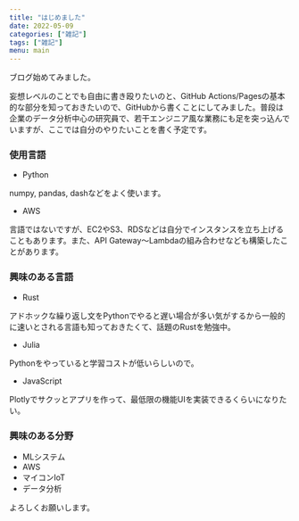 ```yaml
---
title: "はじめました"
date: 2022-05-09
categories: ["雑記"]
tags: ["雑記"]
menu: main
---
```


ブログ始めてみました。

妄想レベルのことでも自由に書き殴りたいのと、GitHub Actions/Pagesの基本的な部分を知っておきたいので、GitHubから書くことにしてみました。普段は企業のデータ分析中心の研究員で、若干エンジニア風な業務にも足を突っ込んでいますが、ここでは自分のやりたいことを書く予定です。

### 使用言語
* Python

numpy, pandas, dashなどをよく使います。

* AWS

言語ではないですが、EC2やS3、RDSなどは自分でインスタンスを立ち上げることもあります。また、API Gateway〜Lambdaの組み合わせなども構築したことがあります。

### 興味のある言語

* Rust

アドホックな繰り返し文をPythonでやると遅い場合が多い気がするから一般的に速いとされる言語も知っておきたくて、話題のRustを勉強中。

* Julia

Pythonをやっていると学習コストが低いらしいので。

* JavaScript

Plotlyでサクッとアプリを作って、最低限の機能UIを実装できるくらいになりたい。

### 興味のある分野
* MLシステム
* AWS
* マイコンIoT
* データ分析



よろしくお願いします。